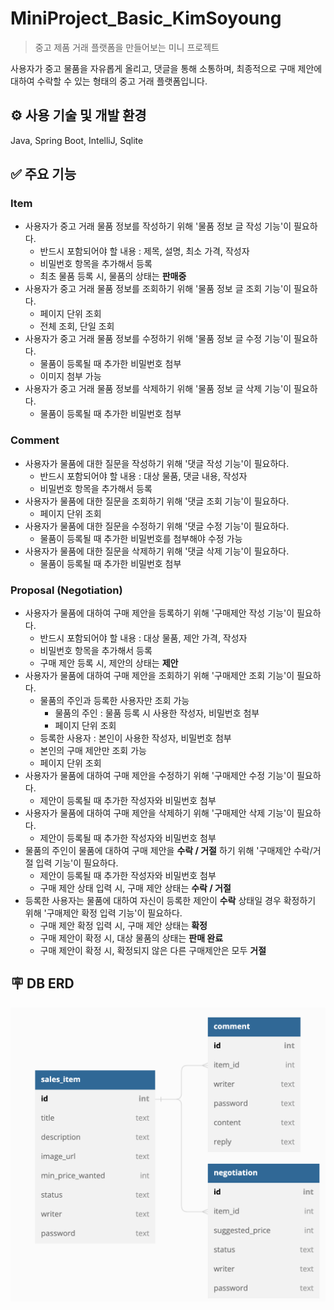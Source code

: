 # MiniProject_Basic_KimSoyoung
> 중고 제품 거래 플랫폼을 만들어보는 미니 프로젝트

사용자가 중고 물품을 자유롭게 올리고, 댓글을 통해 소통하며, 최종적으로 구매 제안에 대하여 수락할 수 있는 형태의 중고 거래 플랫폼입니다.

## ⚙️ 사용 기술 및 개발 환경
Java, Spring Boot, IntelliJ, Sqlite

## ✅ 주요 기능
### Item
+ 사용자가 중고 거래 물품 정보를 작성하기 위해 '물품 정보 글 작성 기능'이 필요하다.
  + 반드시 포함되어야 할 내용 : 제목, 설명, 최소 가격, 작성자
  + 비밀번호 항목을 추가해서 등록
  + 최초 물품 등록 시, 물품의 상태는 __판매중__
+ 사용자가 중고 거래 물품 정보를 조회하기 위해 '물품 정보 글 조회 기능'이 필요하다.
  + 페이지 단위 조회
  + 전체 조회, 단일 조회
+ 사용자가 중고 거래 물품 정보를 수정하기 위해 '물품 정보 글 수정 기능'이 필요하다.
  + 물품이 등록될 때 추가한 비밀번호 첨부
  + 이미지 첨부 가능
+ 사용자가 중고 거래 물품 정보를 삭제하기 위해 '물품 정보 글 삭제 기능'이 필요하다.
  + 물품이 등록될 때 추가한 비밀번호 첨부
  
### Comment
+ 사용자가 물품에 대한 질문을 작성하기 위해 '댓글 작성 기능'이 필요하다.
  + 반드시 포함되어야 할 내용 : 대상 물품, 댓글 내용, 작성자
  + 비밀번호 항목을 추가해서 등록
+ 사용자가 물품에 대한 질문을 조회하기 위해 '댓글 조회 기능'이 필요하다.
  + 페이지 단위 조회
+ 사용자가 물품에 대한 질문을 수정하기 위해 '댓글 수정 기능'이 필요하다.
  + 물품이 등록될 때 추가한 비밀번호를 첨부해야 수정 가능
+ 사용자가 물품에 대한 질문을 삭제하기 위해 '댓글 삭제 기능'이 필요하다.
  + 물품이 등록될 때 추가한 비밀번호 첨부

### Proposal (Negotiation)
+ 사용자가 물품에 대하여 구매 제안을 등록하기 위해 '구매제안 작성 기능'이 필요하다.
  + 반드시 포함되어야 할 내용 : 대상 물품, 제안 가격, 작성자
  + 비밀번호 항목을 추가해서 등록
  + 구매 제안 등록 시, 제안의 상태는 __제안__
+ 사용자가 물품에 대하여 구매 제안을 조회하기 위해 '구매제안 조회 기능'이 필요하다.
  + 물품의 주인과 등록한 사용자만 조회 가능
    + 물품의 주인 : 물품 등록 시 사용한 작성자, 비밀번호 첨부
    + 페이지 단위 조회
  + 등록한 사용자 : 본인이 사용한 작성자, 비밀번호 첨부
  + 본인의 구매 제안만 조회 가능
  + 페이지 단위 조회
+ 사용자가 물품에 대하여 구매 제안을 수정하기 위해 '구매제안 수정 기능'이 필요하다.
  + 제안이 등록될 때 추가한 작성자와 비밀번호 첨부
+ 사용자가 물품에 대하여 구매 제안을 삭제하기 위해 '구매제안 삭제 기능'이 필요하다.
  + 제안이 등록될 때 추가한 작성자와 비밀번호 첨부
+ 물품의 주인이 물품에 대하여 구매 제안을 __수락 / 거절__ 하기 위해 '구매제안 수락/거절 입력 기능'이 필요하다.
  + 제안이 등록될 때 추가한 작성자와 비밀번호 첨부
  + 구매 제안 상태 입력 시, 구매 제안 상태는 __수락 / 거절__
+ 등록한 사용자는 물품에 대하여 자신이 등록한 제안이 __수락__ 상태일 경우 확정하기 위해 '구매제안 확정 입력 기능'이 필요하다.
  + 구매 제안 확정 입력 시, 구매 제안 상태는 __확정__
  + 구매 제안이 확정 시, 대상 물품의 상태는 __판매 완료__
  + 구매 제안이 확정 시, 확정되지 않은 다른 구매제안은 모두 __거절__


## 🪧 DB ERD
<img src="img/erd.png">